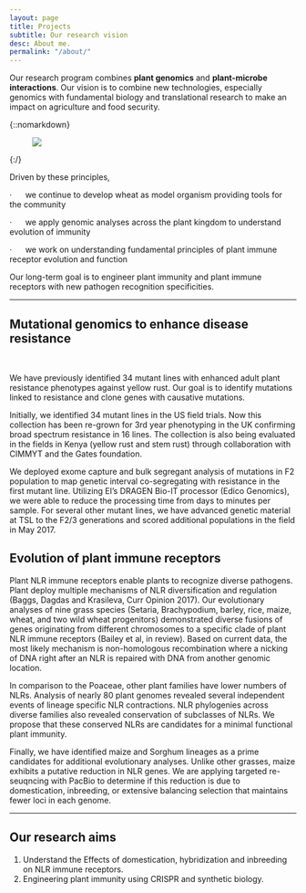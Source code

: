 ```yaml
---
layout: page
title: Projects
subtitle: Our research vision
desc: About me.
permalink: "/about/"
---
```

<div class="pretty-links">

<div class="lead lead-about">

Our research program combines **plant genomics** and **plant-microbe interactions**. Our vision is to combine new technologies, especially genomics with fundamental biology and translational research to make an impact on agriculture and food security. 

{::nomarkdown} <figure class="site-profile"> <img src="{{ site.baseurl }}/assets/img/profile.png"> </figure> {:/}

Driven by these principles,

·      we continue to develop wheat as model organism providing tools for the community

·      we apply genomic analyses across the plant kingdom to understand evolution of immunity

·      we work on understanding fundamental principles of plant immune receptor evolution and function 

Our long-term goal is to engineer plant immunity and plant immune receptors with new pathogen recognition specificities.

</div>

---

## **Mutational genomics to enhance disease resistance**

 

We have previously identified 34 mutant lines with enhanced adult plant resistance phenotypes against yellow rust. Our goal is to identify mutations linked to resistance and clone genes with causative mutations.

Initially, we identified 34 mutant lines in the US field trials. Now this collection has been re-grown for 3rd year phenotyping in the UK confirming broad spectrum resistance in 16 lines. The collection is also being evaluated in the fields in Kenya (yellow rust and stem rust) through collaboration with CIMMYT and the Gates foundation.

We deployed exome capture and bulk segregant analysis of mutations in F2 population to map genetic interval co-segregating with resistance in the first mutant line. Utilizing EI’s DRAGEN Bio-IT processor (Edico Genomics), we were able to reduce the processing time from days to minutes per sample. For several other mutant lines, we have advanced genetic material at TSL to the F2/3 generations and scored additional populations in the field in May 2017.

## **Evolution of plant immune receptors**

Plant NLR immune receptors enable plants to recognize diverse pathogens. Plant deploy multiple mechanisms of NLR diversification and regulation (Baggs, Dagdas and Krasileva, Curr Opinion 2017). Our evolutionary analyses of nine grass species (Setaria, Brachypodium, barley, rice, maize, wheat, and two wild wheat progenitors) demonstrated diverse fusions of genes originating from different chromosomes to a specific clade of plant NLR immune receptors (Bailey et al, in review). Based on current data, the most likely mechanism is non-homologous recombination where a nicking of DNA right after an NLR is repaired with DNA from another genomic location.  

In comparison to the Poaceae, other plant families have lower numbers of NLRs. Analysis of nearly 80 plant genomes revealed several independent events of lineage specific NLR contractions. NLR phylogenies across diverse families also revealed conservation of subclasses of NLRs. We propose that these conserved NLRs are candidates for a minimal functional plant immunity. 

Finally, we have identified maize and Sorghum lineages as a prime candidates for additional evolutionary analyses. Unlike other grasses, maize exhibits a putative reduction in NLR genes. We are applying targeted re-seuqncing with PacBio to determine if this reduction is due to domestication, inbreeding, or extensive balancing selection that maintains fewer loci in each genome.

---

## Our research aims

1. Understand the Effects of domestication, hybridization and inbreeding on NLR immune receptors.
2. Engineering plant immunity using CRISPR and synthetic biology.

</div>